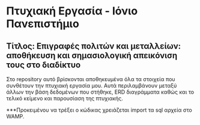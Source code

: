# Πτυχιακή Εργασία - Ιόνιο Πανεπιστήμιο

## Τίτλος: Επιγραφές πολιτών και μεταλλείων: αποθήκευση και σημασιολογική απεικόνιση τους στο διαδίκτυο

Στο repository αυτό βρίσκονται αποθηκευμένα όλα τα στοιχεία που συνθέτουν την πτυχιακή εργασία μου. Αυτά περιλαμβάνουν μεταξύ άλλων την βάση δεδομένων που στήθηκε, ERD διαγράμματα καθώς και το τελικό κείμενο και παρουσίαση της πτυχιακής.

***Προκειμένου να τρέξει ο κώδικας χρειάζεται import τα sql αρχεία στο WAMP.

